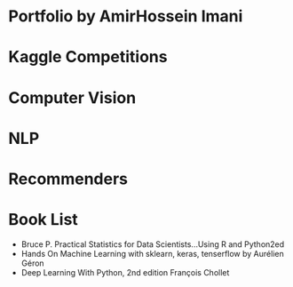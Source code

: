 # Portfolio by AmirHossein Imani
# Kaggle Competitions
# Computer Vision
# NLP
# Recommenders
# Book List
- Bruce P. Practical Statistics for Data Scientists...Using R and Python2ed
- Hands On Machine Learning with sklearn, keras, tenserflow by Aurélien Géron
- Deep Learning With Python, 2nd edition François Chollet
